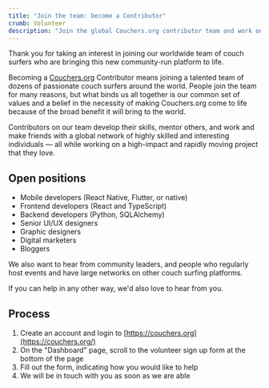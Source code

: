 ```yaml
---
title: "Join the team: become a Contributor"
crumb: Volunteer
description: "Join the global Couchers.org contributor team and work on a high-impact, meaningful project that you love!"
---
```


Thank you for taking an interest in joining our worldwide team of couch surfers who are bringing this new community-run platform to life.

Becoming a [Couchers.org](https://couchers.org) Contributor means joining a talented team of dozens of passionate couch surfers around the world. People join the team for many reasons, but what binds us all together is our common set of values and a belief in the necessity of making Couchers.org come to life because of the broad benefit it will bring to the world.

Contributors on our team develop their skills, mentor others, and work and make friends with a global network of highly skilled and interesting individuals — all while working on a high-impact and rapidly moving project that they love.

## Open positions

- Mobile developers (React Native, Flutter, or native)
- Frontend developers (React and TypeScript)
- Backend developers (Python, SQLAlchemy)
- Senior UI/UX designers
- Graphic designers
- Digital marketers
- Bloggers

We also want to hear from community leaders, and people who regularly host events and have large networks on other couch surfing platforms.

If you can help in any other way, we'd also love to hear from you.

## Process

1. Create an account and login to [https://couchers.org](https://couchers.org/)
2. On the "Dashboard" page, scroll to the volunteer sign up form at the bottom of the page
3. Fill out the form, indicating how you would like to help
4. We will be in touch with you as soon as we are able
